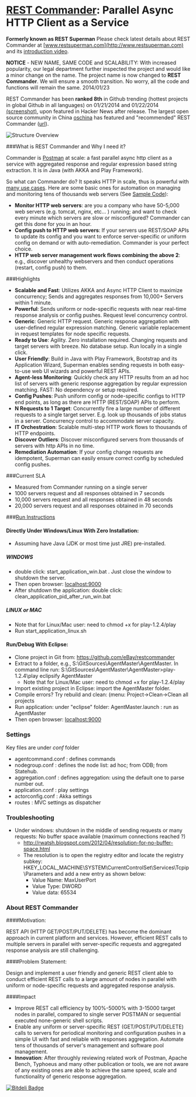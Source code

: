 [REST Commander](http://www.restsuperman.com): Parallel Async HTTP Client as a Service
===========

**Formerly known as REST Superman** Please check latest details about REST Commander at [www.restsuperman.com](http://www.restsuperman.com) and its [introduction video](http://www.youtube.com/watch?v=nMFhXxyE0EE). 

**NOTICE** - NEW NAME, SAME CODE and SCALABILITY: With increased popularity, our legal department further inspected the project and would like a minor change on the name. The project name is now changed to **REST Commander**. We will ensure a smooth transition. No worry, all the code and functions will remain the same. 2014/01/23



REST Commander has been **ranked  8th** in Github trending (hottest projects in global Github in all languages) on 01/21/2014 and 01/22/2014 [(screenshot)](https://github.com/ebay/restsuperman/raw/master/AgentMaster/public/images/rest-superman-rank-8th-global-github.jpg),  upon featured in Hacker News after release. The largest open source community in China [oschina](http://www.oschina.net/p/restsuperman) has featured and "recommended" REST Commander ([url](http://www.oschina.net/p/restsuperman)).

![Structure Overview](https://github.com/ebay/restsuperman/raw/master/AgentMaster/public/images/workflow_v3.png)

###What is REST Commander and Why I need it?

Commander is [Postman](http://www.getpostman.com) at scale: a fast parallel async http client as a service with aggregated response and regular expression based string extraction. It is in Java (with AKKA and Play Framework).

So what can Commander do?  It speaks HTTP in scale, thus is powerful with [many use cases](http://www.restsuperman.com/usecase.html). Here are some basic ones for automation on managing and monitoring tens of thousands web servers (See [Sample Code](http://www.restsuperman.com/monitoring-sample.html)):

* **Monitor HTTP web servers**:  are you a company who have 50-5,000 web servers (e.g. tomcat, nginx, etc... ) running;  and want to check every minute which servers are slow or misconfigured? Commander can get this done for you in an hour.
* **Config push to HTTP web servers**: If your servers use REST/SOAP APIs to update its config and you want to enforce server-specific or uniform config on demand or with auto-remediation. Commander is your perfect choice.  
* **HTTP web server management work flows combining the above 2**: e.g., discover unhealthy webservers and then conduct operations (restart, config push) to them.


###Highlights

* **Scalable and Fast**: Utilizes AKKA and Async HTTP Client to maximize concurrency; Sends and aggregates responses from 10,000+ Servers within 1 minute.
* **Powerful**: Sends uniform or node-specific requests with near real-time response analysis or config pushes. Request level concurrency control.
* **Generic**: Generic HTTP request. Generic response aggregation with user-defined regular expression matching. Generic variable replacement in request templates for node specific requests.
* **Ready to Use**: Agility. Zero installation required. Changing requests and target servers with breeze. No database setup. Run locally in a single click.
* **User Friendly**: Build in Java with Play Framework, Bootstrap and its Application Wizard, Superman enables sending requests in both easy-to-use web UI wizards and powerful REST APIs.
* **Agent-less Monitoring**: Quickly check any HTTP results from an ad hoc list of servers with generic response aggregation by regular expression matching. FAST: No dependency or setup required. 
* **Config Pushes**: Push uniform config or node-specific configs to HTTP end points, as long as there are HTTP (REST/SOAP) APIs to perform.
* **N Requests to 1 Target**: Concurrently fire a large number of different requests to a single target server. E.g. look up thousands of jobs status in a server. Concurrency control to accommodate server capacity.
* **IT Orchestration**: Scalable multi-step HTTP work flows to thousands of HTTP endpoints.
* **Discover Outliers**: Discover misconfigured servers from thousands of servers with http APIs in no time.
* **Remediation Automation**: If your config change requests are idempotent, Superman can easily ensure correct config by scheduled config pushes.

###Current SLA
* Measured from Commander running on a single server
* 1000 servers request and all responses obtained in 7 seconds 
* 10,000 servers request and all responses obtained in 48 seconds
* 20,000 servers request and all responses obtained in 70 seconds

###[Run Instructions](http://www.restsuperman.com/get-started.html#a_zero_installation)

#### Directly Under Windows/Linux With Zero Installation: 
* Assuming have Java (JDK or most time just JRE) pre-installed.

##### WINDOWS
* double click: start_application_win.bat . Just close the window to shutdown the server. 
* Then open browser: [localhost:9000](http://localhost:9000/)
* After shutdown the application: double click: clean_application_pid_after_run_win.bat

##### LINUX or MAC
* Note that for Linux/Mac user: need to chmod +x for play-1.2.4/play
* Run start_application_linux.sh

#### Run/Debug With Eclipse:
* Clone project in Git from: https://github.com/eBay/restcommander
* Extract to a folder, e.g., S:\GitSources\AgentMaster\AgentMaster. In command line run: S:\GitSources\AgentMaster\AgentMaster>play-1.2.4\play eclipsify AgentMaster
	* Note that for Linux/Mac user: need to chmod +x for play-1.2.4/play
* Import existing project in Eclipse: import the AgentMaster folder.
* Compile errors? Try rebuild and clean: (menu: Project->Clean->Clean all projects
* Run application: under "eclipse" folder: AgentMaster.launch : run as AgentMaster
* Then open browser: [localhost:9000](http://localhost:9000/)


### Settings
Key files are under *conf* folder
* agentcommand.conf : defines commands
* nodegroup.conf : defines the node list: ad hoc; from ODB; from Statehub.
* aggregation.conf : defines  aggregation: using the default one to parse number out.
* application.conf : play settings
* actorconfig.conf : Akka settings
* routes : MVC settings as dispatcher

### Troubleshooting
* Under windows: shutdown in the middle of sending requests or many requests: No buffer space available (maximum connections reached ?)
	* http://rwatsh.blogspot.com/2012/04/resolution-for-no-buffer-space.html
	* The resolution is to open the registry editor and locate the registry subkey: HKEY_LOCAL_MACHINE\SYSTEM\CurrentControlSet\Services\Tcpip\Parameters and add a new entry as shown below:
		* Value Name: MaxUserPort
		* Value Type: DWORD
		* Value data: 65534



### About REST Commander

####Motivation: 

REST API (HTTP GET/POST/PUT/DELETE) has become the dominant approach in current platform and services. However, efficient REST calls to multiple servers in parallel with server-specific requests and aggregated response analysis are still challenging.

####Problem Statement:

Design and implement a user friendly and generic REST client able to conduct efficient REST calls to a large amount of nodes in parallel with uniform or node-specific requests and aggregated response analysis. 


####Impact


* Improve REST call efficiency by 100%-5000% with 3-15000 target nodes in parallel, compared to single server POSTMAN or sequential executed none-generic shell scripts.
* Enable any uniform or server-specific REST (GET/POST/PUT/DELETE) calls to servers for periodical monitoring and configuration pushes in a simple UI with fast and reliable with responses aggregation. Automate tens of thousands of server's management and software pool management.
* **Innovation**: After throughly reviewing related work of Postman, Apache Bench,  Typhoeus and many other publication or tools, we are not aware of any existing ones are able to achieve the same speed, scale and functionality of generic response aggregation.



[![Bitdeli Badge](https://d2weczhvl823v0.cloudfront.net/eBay/restcommander/trend.png)](https://bitdeli.com/free "Bitdeli Badge")

